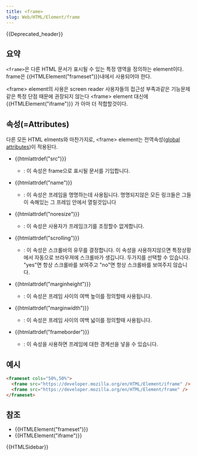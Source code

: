 ```yaml
---
title: <frame>
slug: Web/HTML/Element/frame
---
```


{{Deprecated_header}}

## 요약

`<frame>`은 다른 HTML 문서가 표시될 수 있는 특정 영역을 정의하는 element이다. frame은 {{HTMLElement("frameset")}}내에서 사용되어야 한다.

\<frame> element의 사용은 screen reader 사용자들의 접근성 부족과같은 기능문제같은 특정 단점 때문에 권장되지 않는다
\<frame> element 대신에 {{HTMLElement("iframe")}} 가 아마 더 적합할것이다.

## 속성(=Attributes)

다른 모든 HTML elments와 마찬가지로, \<frame> element는 전역속성([global attributes](/ko/docs/HTML/Global_attributes))이 적용된다.

- {{htmlattrdef("src")}}
  - : 이 속성은 frame으로 표시될 문서를 기입합니다.
- {{htmlattrdef("name")}}
  - : 이 속성은 프레임을 명명하는데 사용됩니다. 명명되지않은 모든 링크들은 그들이 속해있는 그 프레임 안에서 열릴것입니다
- {{htmlattrdef("noresize")}}

  - : 이 속성은 사용자가 프레임크기를 조정할수 없게합니다.

- {{htmlattrdef("scrolling")}}
  - : &#x20;
    이 속성은 스크롤바의 유무를 결정합니다. 이 속성을 사용하지않으면 특정상황에서 자동으로 브라우져에 스크롤바가 생깁니다.
    두가지를 선택할 수 있습니다. "yes"면 항상 스크롤바를 보여주고 "no"면 항상 스크롤바를 보여주지 않습니다.
- {{htmlattrdef("marginheight")}}
  - : 이 속성은 프레임 사이의 여백 높이를 정의할때 사용됩니다.
- {{htmlattrdef("marginwidth")}}
  - : 이 속성은 프레임 사이의 여백 넓이를 정의할때 사용됩니다.
- {{htmlattrdef("frameborder")}}
  - : 이 속성을 사용하면 프레임에 대한 경계선을 넣을 수 있습니다.

## 예시

```html
<frameset cols="50%,50%">
  <frame src="https://developer.mozilla.org/en/HTML/Element/iframe" />
  <frame src="https://developer.mozilla.org/en/HTML/Element/frame" />
</frameset>
```

## 참조

- {{HTMLElement("frameset")}}
- {{HTMLElement("iframe")}}

{{HTMLSidebar}}
